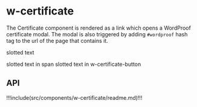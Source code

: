 # w-certificate

The Certificate component is rendered as a link which opens a WordProof certificate modal.
The modal is also triggered by adding `#wordproof` hash tag to the url of the page that contains it.

<ShowElement>
  <w-certificate></w-certificate>
</ShowElement>

<ShowElement><w-certificate>slotted text</w-certificate></ShowElement>

<ShowElement>
  <w-certificate><span>slotted text in span</span></w-certificate>
</ShowElement>

<ShowElement>
  <w-certificate><w-certificate-button>slotted text in w-certificate-button</w-certificate-button></w-certificate>
</ShowElement>

## API

!!!include(src/components/w-certificate/readme.md)!!!
